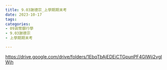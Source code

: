 ```yaml
---
title: 9.03謝德宗_上學期期末考
date: 2023-10-17
tags: 
categories:
- 09貨幣銀行學
- 9.03謝德宗
- 上學期期末考

---
```

https://drive.google.com/drive/folders/1EbqTbAjEDEiCTGpunPF4GIWji2vgIWjh

